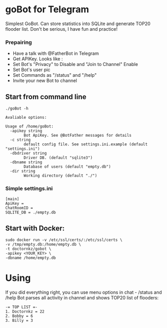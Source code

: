 # goBot for Telegram

Simplest GoBot. Can store statistics into SQLite and generate TOP20 flooder list. 
Don't be serious, I have fun and practice!

### Prepairing 
 - Have a talk with @FatherBot in Telegram
 - Get APIKey. Looks like <NUM>:<HASH>
 - Set Bot's "Privacy" to Disable and "Join to Channel" Enable
 - Set Bot's user pic
 - Set Commands as "/status" and "/help"
 - Invite your new Bot to channel

## Start from command line
```
./goBot -h

Avaliable options:

Usage of /home/goBot:
  -apikey string
        Bot ApiKey. See @BotFather messages for details
  -c string
        default config file. See settings.ini.example (default "settings.ini")
  -dbdriver string
        Driver DB. (default "sqlite3")
  -dbname string
        Database of users (default "empty.db")
  -dir string
        Working directory (default "./")
```

### Simple settings.ini

```
[main]
ApiKey = 
ChatRoomID = 
SQLITE_DB = ./empty.db
```

## Start with Docker:
```
sudo docker run -v /etc/ssl/certs/:/etc/ssl/certs \
-v /tmp/empty.db:/home/empty.db \
-t doctornkz/gobot \
-apikey <YOUR_KEY> \
-dbname /home/empty.db
```

# Using 

If you did everything right, you can use menu options in chat - /status and /help
Bot parses all activity in channel and shows TOP20 list of flooders:
```
-= TOP LIST =- 
1. Doctornkz = 22
2. Bobby = 6
3. Billy = 3
```
